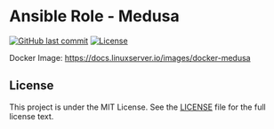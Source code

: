 # Ansible Role - Medusa

[![GitHub last commit](https://img.shields.io/github/last-commit/ursinn/ansible-role-medusa?logo=github&style=for-the-badge)](https://github.com/ursinn/ansible-role-medusa/commits)
[![License](https://img.shields.io/github/license/ursinn/ansible-role-medusa?style=for-the-badge)](https://github.com/ursinn/ansible-role-medusa/blob/main/LICENSE)

Docker Image: https://docs.linuxserver.io/images/docker-medusa

## License

This project is under the MIT License. See the [LICENSE](https://github.com/ursinn/ansible-role-medusa/blob/main/LICENSE) file for the full license text.
